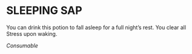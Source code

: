 ﻿# SLEEPING SAP

You can drink this potion to fall asleep for a full night’s rest. You clear all Stress upon waking.

*Consumable*
